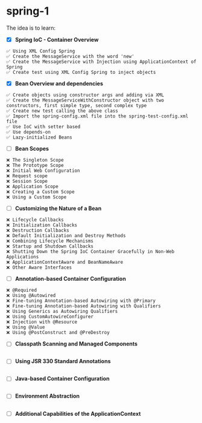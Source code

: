 # spring-1

The idea is to learn:

 - [x] **Spring IoC - Container Overview**
 ```
 ✅ Using XML Config Spring
 ✅ Create the MessageService with the word 'new'
 ✅ Create the MessageService with Injection using ApplicationContext of Spring
 ✅ Create test using XML Config Spring to inject objects
 ```
 - [x] **Bean Overview and dependencies**
 ```
 ✅ Create objects using constructor args and adding via XML
 ✅ Create the MessageServiceWithConstructor object with two constructors, first simple type, second complex type
 ✅ Create new test calling the above class
 ✅ Import the spring-config.xml file into the spring-test-config.xml file
 ✅ Use IoC with setter based
 ✅ Use depends-on
 ✅ Lazy-initialized Beans
 ```
 - [ ] **Bean Scopes**
 ```
 ❌ The Singleton Scope
 ❌ The Prototype Scope
 ❌ Initial Web Configuration
 ❌ Request scope
 ❌ Session Scope
 ❌ Application Scope
 ❌ Creating a Custom Scope
 ❌ Using a Custom Scope
 ```
 - [ ] **Customizing the Nature of a Bean**
 ```
 ❌ Lifecycle Callbacks
 ❌ Initialization Callbacks
 ❌ Destruction Callbacks
 ❌ Default Initialization and Destroy Methods
 ❌ Combining Lifecycle Mechanisms
 ❌ Startup and Shutdown Callbacks
 ❌ Shutting Down the Spring IoC Container Gracefully in Non-Web Applications
 ❌ ApplicationContextAware and BeanNameAware
 ❌ Other Aware Interfaces
 ```
 - [ ] **Annotation-based Container Configuration**
 ```
 ❌ @Required
 ❌ Using @Autowired
 ❌ Fine-tuning Annotation-based Autowiring with @Primary
 ❌ Fine-tuning Annotation-based Autowiring with Qualifiers
 ❌ Using Generics as Autowiring Qualifiers
 ❌ Using CustomAutowireConfigurer
 ❌ Injection with @Resource
 ❌ Using @Value
 ❌ Using @PostConstruct and @PreDestroy
 ```
 - [ ] **Classpath Scanning and Managed Components**
 ```
 ```
 - [ ] **Using JSR 330 Standard Annotations**
 ```
 ```
 - [ ] **Java-based Container Configuration**
 ```
 ```
 - [ ] **Environment Abstraction**
 ```
 ```
 - [ ] **Additional Capabilities of the ApplicationContext**
 ```
 ```
